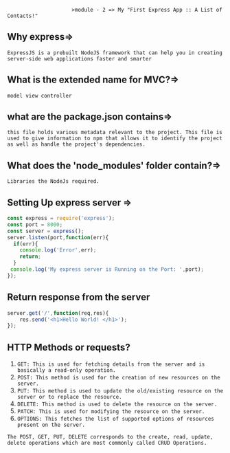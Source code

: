                          >module - 2 => My "First Express App :: A List of Contacts!"

## Why express=> 
`ExpressJS is a prebuilt NodeJS framework that can help you in creating server-side web applications faster and smarter`
## What is the extended name for MVC?=> 
`model view controller`

## what are the package.json contains=> 
`this file holds various metadata relevant to the project. This file is used to give information to npm that allows it to identify the project as well as handle the project's dependencies.`

## What does the 'node_modules' folder contain?=> 
  `Libraries the NodeJs required.`

## Setting Up express server => 
```javascript 
const express = require('express');
const port = 8000;
const server = express();
server.listen(port,function(err){
  if(err){
    console.log('Error',err);
    return;
  }
 console.log('My express server is Running on the Port: ',port);
});

```
## Return response from the server
```javascript
server.get('/',function(req,res){
    res.send('<h1>Hello World! </h1>');
});

```
## HTTP Methods or requests?

1. `GET: This is used for fetching details from the server and is basically a read-only operation.`
1. `POST: This method is used for the creation of new resources on the server.`
1. `PUT: This method is used to update the old/existing resource on the server or to replace the resource.`
1. `DELETE: This method is used to delete the resource on the server.`
1. `PATCH: This is used for modifying the resource on the server.`
1. `OPTIONS: This fetches the list of supported options of resources present on the server.`

`The POST, GET, PUT, DELETE corresponds to the create, read, update, delete operations which are most commonly called CRUD Operations.`

